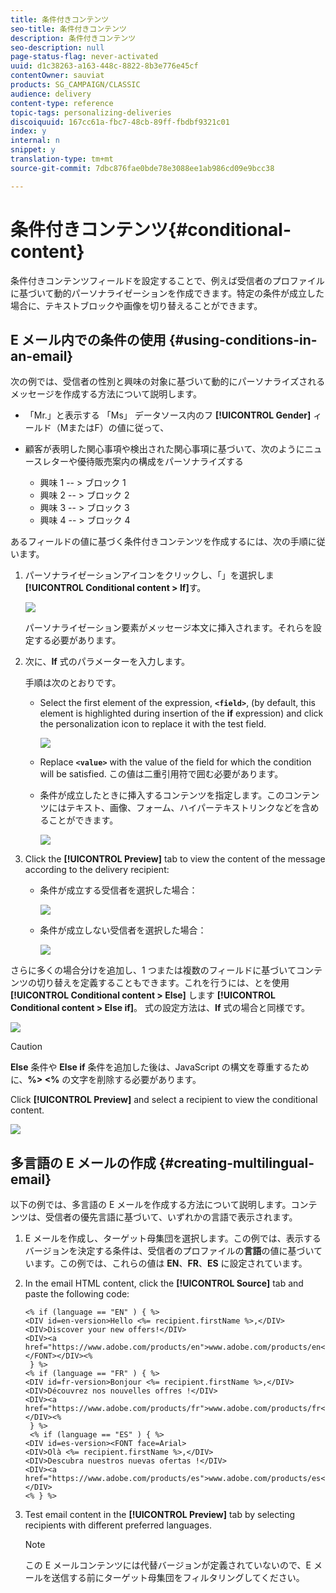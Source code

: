 ```yaml
---
title: 条件付きコンテンツ
seo-title: 条件付きコンテンツ
description: 条件付きコンテンツ
seo-description: null
page-status-flag: never-activated
uuid: d1c38263-a163-448c-8822-8b3e776e45cf
contentOwner: sauviat
products: SG_CAMPAIGN/CLASSIC
audience: delivery
content-type: reference
topic-tags: personalizing-deliveries
discoiquuid: 167cc61a-fbc7-48cb-89ff-fbdbf9321c01
index: y
internal: n
snippet: y
translation-type: tm+mt
source-git-commit: 7dbc876fae0bde78e3088ee1ab986cd09e9bcc38

---
```



# 条件付きコンテンツ{#conditional-content}

条件付きコンテンツフィールドを設定することで、例えば受信者のプロファイルに基づいて動的パーソナライゼーションを作成できます。特定の条件が成立した場合に、テキストブロックや画像を切り替えることができます。

## E メール内での条件の使用 {#using-conditions-in-an-email}

次の例では、受信者の性別と興味の対象に基づいて動的にパーソナライズされるメッセージを作成する方法について説明します。

* 「Mr.」と表示する 「Ms」 データソース内のフ **[!UICONTROL Gender]** ィールド（MまたはF）の値に従って、
* 顧客が表明した関心事項や検出された関心事項に基づいて、次のようにニュースレターや優待販売案内の構成をパーソナライズする

   * 興味 1 -- > ブロック 1
   * 興味 2 -- > ブロック 2
   * 興味 3 -- > ブロック 3
   * 興味 4 -- > ブロック 4

あるフィールドの値に基づく条件付きコンテンツを作成するには、次の手順に従います。

1. パーソナライゼーションアイコンをクリックし、「」を選択しま **[!UICONTROL Conditional content > If]**&#x200B;す。

   ![](assets/s_ncs_user_conditional_content02.png)

   パーソナライゼーション要素がメッセージ本文に挿入されます。それらを設定する必要があります。

1. 次に、**If** 式のパラメーターを入力します。

   手順は次のとおりです。

   * Select the first element of the expression, **`<field>`**, (by default, this element is highlighted during insertion of the **if** expression) and click the personalization icon to replace it with the test field.

      ![](assets/s_ncs_user_conditional_content03.png)

   * Replace **`<value>`** with the value of the field for which the condition will be satisfied. この値は二重引用符で囲む必要があります。
   * 条件が成立したときに挿入するコンテンツを指定します。このコンテンツにはテキスト、画像、フォーム、ハイパーテキストリンクなどを含めることができます。

      ![](assets/s_ncs_user_conditional_content04.png)

1. Click the **[!UICONTROL Preview]** tab to view the content of the message according to the delivery recipient:

   * 条件が成立する受信者を選択した場合：

      ![](assets/s_ncs_user_conditional_content05.png)

   * 条件が成立しない受信者を選択した場合：

      ![](assets/s_ncs_user_conditional_content06.png)

さらに多くの場合分けを追加し、1 つまたは複数のフィールドに基づいてコンテンツの切り替えを定義することもできます。これを行うには、とを使用 **[!UICONTROL Conditional content > Else]** します **[!UICONTROL Conditional content > Else if]**。 式の設定方法は、**If** 式の場合と同様です。

![](assets/s_ncs_user_conditional_content07.png)

>[!CAUTION]
>
>**Else** 条件や **Else if** 条件を追加した後は、JavaScript の構文を尊重するために、**%> &lt;%** の文字を削除する必要があります。

Click **[!UICONTROL Preview]** and select a recipient to view the conditional content.

![](assets/s_ncs_user_conditional_content08.png)

## 多言語の E メールの作成 {#creating-multilingual-email}

以下の例では、多言語の E メールを作成する方法について説明します。コンテンツは、受信者の優先言語に基づいて、いずれかの言語で表示されます。

1. E メールを作成し、ターゲット母集団を選択します。この例では、表示するバージョンを決定する条件は、受信者のプロファイルの&#x200B;**言語**&#x200B;の値に基づいています。この例では、これらの値は **EN**、**FR**、**ES** に設定されています。
1. In the email HTML content, click the **[!UICONTROL Source]** tab and paste the following code:

   ```
   <% if (language == "EN" ) { %>
   <DIV id=en-version>Hello <%= recipient.firstName %>,</DIV>
   <DIV>Discover your new offers!</DIV>
   <DIV><a href="https://www.adobe.com/products/en">www.adobe.com/products/en</A></FONT></DIV><%
    } %>
   <% if (language == "FR" ) { %>
   <DIV id=fr-version>Bonjour <%= recipient.firstName %>,</DIV>
   <DIV>Découvrez nos nouvelles offres !</DIV>
   <DIV><a href="https://www.adobe.com/products/fr">www.adobe.com/products/fr</A></DIV><%
    } %>
    <% if (language == "ES" ) { %>
   <DIV id=es-version><FONT face=Arial>
   <DIV>Olà <%= recipient.firstName %>,</DIV>
   <DIV>Descubra nuestros nuevas ofertas !</DIV>
   <DIV><a href="https://www.adobe.com/products/es">www.adobe.com/products/es</A></DIV>
   <% } %>
   ```

1. Test email content in the **[!UICONTROL Preview]** tab by selecting recipients with different preferred languages.

   >[!NOTE]
   >
   >この E メールコンテンツには代替バージョンが定義されていないので、E メールを送信する前にターゲット母集団をフィルタリングしてください。
